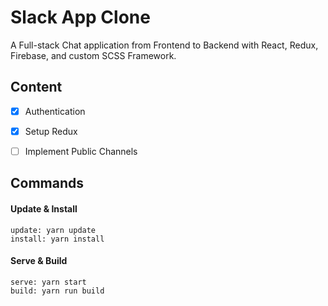 # Slack App Clone
A Full-stack Chat application from Frontend to Backend with React, Redux, Firebase, and custom SCSS Framework.


## Content
- [X] Authentication
- [X] Setup Redux
- [ ] Implement Public Channels


## Commands

#### Update & Install
```
update: yarn update
install: yarn install
```

#### Serve & Build
```
serve: yarn start
build: yarn run build
```

